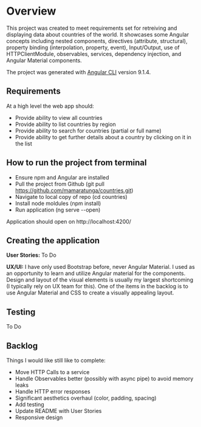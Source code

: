 # Overview

This project was created to meet requirements set for retreiving and displaying data about countries of the world. It showcases some Angular concepts including nested components, directives (attribute, structural), property binding (interpolation, property, event), Input/Output, use of HTTPClientModule, observables, services, dependency injection, and Angular Material components.

The project was generated with [Angular CLI](https://github.com/angular/angular-cli) version 9.1.4.

## Requirements

At a high level the web app should:

* Provide ability to view all countries
* Provide ability to list countries by region
* Provide ability to search for countries (partial or full name)
* Provide ability to get further details about a country by clicking on it in the list

## How to run the project from terminal

* Ensure npm and Angular are installed
* Pull the project from Github (git pull https://github.com/mamaratunga/countries.git)
* Navigate to local copy of repo (cd countries)
* Install node moldules (npm install)
* Run application (ng serve --open)

Application should open on http://localhost:4200/

## Creating the application

**User Stories:** To Do

**UX/UI:** I have only used Bootstrap before, never Angular Material. I used as an opportunity to learn and utilize Angular material for the components. Design and layout of the visual elements is usually my largest shortcoming (I typically rely on UX team for this). One of the items in the backlog is to use Angular Material and CSS to create a visually appealing layout.

## Testing

To Do

## Backlog

Things I would like still like to complete:

* Move HTTP Calls to a service
* Handle Observables better (possibly with async pipe) to avoid memory leaks
* Handle HTTP error responses
* Significant aesthetics overhaul (color, padding, spacing)
* Add testing
* Update README with User Stories
* Responsive design
